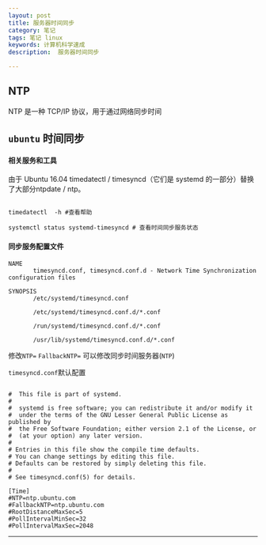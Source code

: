 ```yaml
---
layout: post  
title: 服务器时间同步
category: 笔记  
tags: 笔记 linux  	
keywords: 计算机科学速成 
description:  服务器时间同步 

---
```

## NTP

NTP 是一种 TCP/IP 协议，用于通过网络同步时间

## `ubuntu` 时间同步


#### 相关服务和工具

由于 Ubuntu 16.04 timedatectl / timesyncd（它们是 systemd 的一部分）替换了大部分ntpdate / ntp。

```

timedatectl  -h #查看帮助

systemctl status systemd-timesyncd # 查看时间同步服务状态

```


#### 同步服务配置文件

```
NAME
       timesyncd.conf, timesyncd.conf.d - Network Time Synchronization configuration files

SYNOPSIS
       /etc/systemd/timesyncd.conf

       /etc/systemd/timesyncd.conf.d/*.conf

       /run/systemd/timesyncd.conf.d/*.conf

       /usr/lib/systemd/timesyncd.conf.d/*.conf

```

修改`NTP=`  `FallbackNTP=` 可以修改同步时间服务器(`NTP`)

`timesyncd.conf`默认配置

```

#  This file is part of systemd.
# 
#  systemd is free software; you can redistribute it and/or modify it
#  under the terms of the GNU Lesser General Public License as published by
#  the Free Software Foundation; either version 2.1 of the License, or
#  (at your option) any later version.
#
# Entries in this file show the compile time defaults.
# You can change settings by editing this file.
# Defaults can be restored by simply deleting this file.
#
# See timesyncd.conf(5) for details.

[Time]
#NTP=ntp.ubuntu.com
#FallbackNTP=ntp.ubuntu.com
#RootDistanceMaxSec=5
#PollIntervalMinSec=32
#PollIntervalMaxSec=2048

```


---
